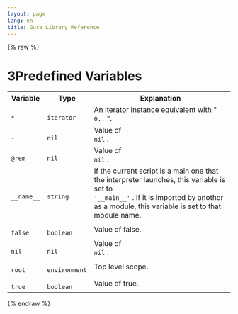 ```yaml
---
layout: page
lang: en
title: Gura Library Reference
---
```


{% raw %}
<h1><span class="caption-index-1">3</span><a name="anchor-3"></a>Predefined Variables</h1>
<p>
<table>
<tr>
<th>
Variable</th>
<th>
Type</th>
<th>
Explanation</th>
</tr>


<tr>
<td>
<code>
*</code>
</td>
<td>
<code>
iterator</code>
</td>

<td>
An iterator instance equivalent with "<code>
0..</code>
".</td>
</tr>


<tr>
<td>
<code>
-</code>
</td>
<td>
<code>
nil</code>
</td>

<td>
Value of <code>
nil</code>
.</td>
</tr>


<tr>
<td>
<code>
@rem</code>
</td>
<td>
<code>
nil</code>
</td>

<td>
Value of <code>
nil</code>
.</td>
</tr>


<tr>
<td>
<code>
__name__</code>
</td>
<td>
<code>
string</code>
</td>

<td>
If the current script is a main one that the interpreter launches, this variable is set to <code>
'__main__'</code>
.
If it is imported by another as a module, this variable is set to that module name.</td>
</tr>


<tr>
<td>
<code>
false</code>
</td>
<td>
<code>
boolean</code>
</td>

<td>
Value of false.</td>
</tr>


<tr>
<td>
<code>
nil</code>
</td>
<td>
<code>
nil</code>
</td>

<td>
Value of <code>
nil</code>
.</td>
</tr>


<tr>
<td>
<code>
root</code>
</td>
<td>
<code>
environment</code>
</td>

<td>
Top level scope.</td>
</tr>


<tr>
<td>
<code>
true</code>
</td>
<td>
<code>
boolean</code>
</td>

<td>
Value of true.</td>
</tr>


</table>

</p>
<p />

{% endraw %}
